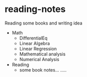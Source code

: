 # reading-notes
Reading some books and writing idea

- Math
    - DifferentialEq
    - Linear Algebra
    - Linear Regression
    - Mathematical analysis
    - Numerical Analysis
- Reading
    - some book notes...
    .....
    
